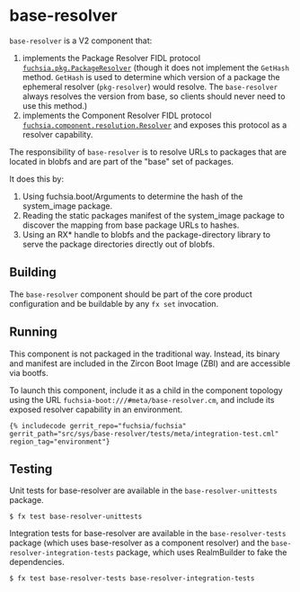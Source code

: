 # base-resolver

`base-resolver` is a V2 component that:
  1. implements the Package Resolver FIDL protocol [`fuchsia.pkg.PackageResolver`]
     (though it does not implement the `GetHash` method. `GetHash` is used to determine which
     version of a package the ephemeral resolver (`pkg-resolver`) would resolve. The
     `base-resolver` always resolves the version from base, so clients should never need to use
     this method.)
  2. implements the Component Resolver FIDL protocol [`fuchsia.component.resolution.Resolver`]
     and exposes this protocol as a resolver capability.

The responsibility of `base-resolver` is to resolve URLs to packages that are located
in blobfs and are part of the "base" set of packages.

It does this by:
1. Using fuchsia.boot/Arguments to determine the hash of the system_image package.
2. Reading the static packages manifest of the system_image package to discover the mapping
   from base package URLs to hashes.
3. Using an RX* handle to blobfs and the package-directory library to serve the package directories
   directly out of blobfs.

## Building

The `base-resolver` component should be part of the core product configuration and be
buildable by any `fx set` invocation.

## Running

This component is not packaged in the traditional way. Instead, its binary and manifest are
included in the Zircon Boot Image (ZBI) and are accessible via bootfs.

To launch this component, include it as a child in the component topology using the URL
`fuchsia-boot:///#meta/base-resolver.cm`, and include its exposed resolver capability
in an environment.

```json5
{% includecode gerrit_repo="fuchsia/fuchsia" gerrit_path="src/sys/base-resolver/tests/meta/integration-test.cml" region_tag="environment"}
```

## Testing

Unit tests for base-resolver are available in the `base-resolver-unittests`
package.

```
$ fx test base-resolver-unittests
```

Integration tests for base-resolver are available in the `base-resolver-tests` package
(which uses base-resolver as a component resolver) and the `base-resolver-integration-tests`
package, which uses RealmBuilder to fake the dependencies.

```
$ fx test base-resolver-tests base-resolver-integration-tests
```

[`fuchsia.pkg.PackageResolver`]: ../../../sdk/fidl/fuchsia.pkg/resolver.fidl
[`fuchsia.component.resolution.Resolver`]: ../../../sdk/fidl/fuchsia.component.resolution/resolver.fidl
